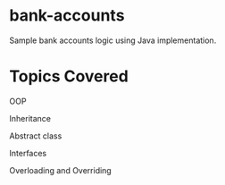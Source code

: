 # bank-accounts
Sample bank accounts logic using Java implementation.

Topics Covered
==
OOP

Inheritance

Abstract class

Interfaces

Overloading and Overriding